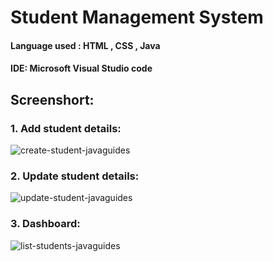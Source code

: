 # Student Management System
#### Language used : HTML , CSS , Java
#### IDE: Microsoft Visual Studio code

## Screenshort:

### 1. Add student details:

![create-student-javaguides](https://user-images.githubusercontent.com/90950477/205401206-d20a6884-e88c-489d-859f-c09ab84fb831.png)

### 2. Update student details:

![update-student-javaguides](https://user-images.githubusercontent.com/90950477/205401220-9c6a296b-4af1-462f-93f5-485fa1f26732.png)

### 3. Dashboard:

![list-students-javaguides](https://user-images.githubusercontent.com/90950477/205401227-0572611e-acfb-41a1-8e75-af98cdfd4693.png)
